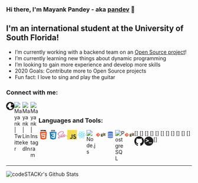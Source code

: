 ### Hi there, I'm Mayank Pandey - aka [pandev][website] 👋

## I'm an international student at the University of South Florida!
- I’m currently working with a backend team on an [Open Source project][website]!
- I’m currently learning new things about dynamic programming
- I’m looking to gain more experience and develop more skills
- 2020 Goals: Contribute more to Open Source projects
- Fun fact: I love to sing and play the guitar

### Connect with me:

[<img align="left" alt="Mayank Pandey | Web Developer" width="22px" src="https://raw.githubusercontent.com/iconic/open-iconic/master/svg/globe.svg" />][website]
[<img align="left" alt="Mayank | Twitter" width="22px" src="https://cdn.jsdelivr.net/npm/simple-icons@v3/icons/twitter.svg" />][twitter]
[<img align="left" alt="Mayank | LinkedIn" width="22px" src="https://cdn.jsdelivr.net/npm/simple-icons@v3/icons/linkedin.svg" />][linkedin]
[<img align="left" alt="Mayank | Instagram" width="22px" src="https://cdn.jsdelivr.net/npm/simple-icons@v3/icons/instagram.svg" />][instagram]

<br />

### Languages and Tools:

[<img align="left" alt="HTML5" width="26px" src="https://raw.githubusercontent.com/github/explore/80688e429a7d4ef2fca1e82350fe8e3517d3494d/topics/html/html.png" />]
[<img align="left" alt="CSS3" width="26px" src="https://raw.githubusercontent.com/github/explore/80688e429a7d4ef2fca1e82350fe8e3517d3494d/topics/css/css.png" />]
[<img align="left" alt="Sass" width="26px" src="https://raw.githubusercontent.com/github/explore/80688e429a7d4ef2fca1e82350fe8e3517d3494d/topics/sass/sass.png" />]
[<img align="left" alt="JavaScript" width="26px" src="https://raw.githubusercontent.com/github/explore/80688e429a7d4ef2fca1e82350fe8e3517d3494d/topics/javascript/javascript.png" />]
[<img align="left" alt="React" width="26px" src="https://raw.githubusercontent.com/github/explore/80688e429a7d4ef2fca1e82350fe8e3517d3494d/topics/react/react.png" />]
[<img align="left" alt="Node.js" width="26px" src="https://banner2.cleanpng.com/20180829/qut/kisspng-flask-python-web-framework-representational-state-flask-stickker-5b86feebccfdd3.9328447515355737398397.jpg" />]
[<img align="left" alt="Flask" width="26px" src="https://raw.githubusercontent.com/github/explore/80688e429a7d4ef2fca1e82350fe8e3517d3494d/topics/git/git.png" />]
[<img align="left" alt="SQL" width="26px" src="https://raw.githubusercontent.com/github/explore/80688e429a7d4ef2fca1e82350fe8e3517d3494d/topics/sql/sql.png" />]
[<img align="left" alt="PostgreSQL" width="26px" src="https://banner2.cleanpng.com/20180806/zfw/kisspng-postgresql-clip-art-database-logo-web-design-strategy-relik-5b67d8468fcf82.2394477615335322305891.jpg" />]
[<img align="left" alt="Git" width="26px" src="https://raw.githubusercontent.com/github/explore/80688e429a7d4ef2fca1e82350fe8e3517d3494d/topics/git/git.png" />]
[<img align="left" alt="GitHub" width="26px" src="https://raw.githubusercontent.com/github/explore/78df643247d429f6cc873026c0622819ad797942/topics/github/github.png" />]
[<img align="left" alt="Terminal" width="26px" src="https://raw.githubusercontent.com/github/explore/80688e429a7d4ef2fca1e82350fe8e3517d3494d/topics/terminal/terminal.png" />]


<br />
<br />

---

<img align="left" alt="codeSTACKr's Github Stats" src="https://github-readme-stats.vercel.app/api?username=neverdue&show_icons=true&hide_border=true" />

[website]: https://hardcore-davinci-a91626.netlify.app/
[twitter]: https://twitter.com/MayankPandey200
[instagram]: https://www.instagram.com/mayank_panday/
[linkedin]: https://www.linkedin.com/in/pan-dev/
